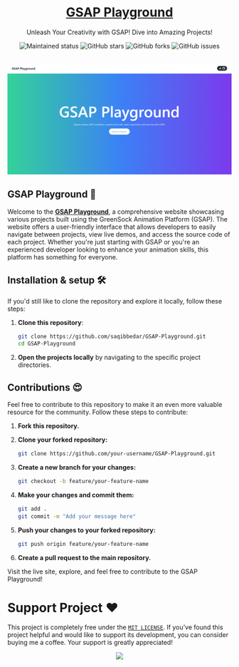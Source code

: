 
<div align="center">
<span><h1><a href="https://saqibbedar.github.io/Reactfolio/" target="_blank">GSAP Playground</a></h1></span>

<span>Unleash Your Creativity with GSAP! Dive into Amazing Projects!</span>

<div align="center">
    <img src="https://img.shields.io/badge/maintenance-actively--developed-brightgreen.svg" alt="Maintained status" />
  <img src="https://img.shields.io/github/stars/saqibbedar/GSAP-Playground.svg" alt="GitHub stars" />
   <img src="https://img.shields.io/github/forks/saqibbedar/GSAP-Playground.svg" alt="GitHub forks" />
  <img src="https://img.shields.io/github/issues/saqibbedar/GSAP-Playground.svg" alt="GitHub issues" />
</div>

</div>

</br>

![](./public/gsap.png)

## GSAP Playground 🎨

Welcome to the [**GSAP Playground**](https://saqibbedar.github.io/GSAP-Playground/), a comprehensive website showcasing various projects built using the GreenSock Animation Platform (GSAP). The website offers a user-friendly interface that allows developers to easily navigate between projects, view live demos, and access the source code of each project. Whether you're just starting with GSAP or you're an experienced developer looking to enhance your animation skills, this platform has something for everyone.

## Installation & setup 🛠️
If you'd still like to clone the repository and explore it locally, follow these steps:

1. **Clone this repository**:

    ```bash
    git clone https://github.com/saqibbedar/GSAP-Playground.git
    cd GSAP-Playground
    ```

2. **Open the projects locally** by navigating to the specific project directories.

## Contributions 😍

Feel free to contribute to this repository to make it an even more valuable resource for the community. Follow these steps to contribute:

1. **Fork this repository.**
2. **Clone your forked repository:**

    ```bash
    git clone https://github.com/your-username/GSAP-Playground.git
    ```

3. **Create a new branch for your changes:**

    ```bash
    git checkout -b feature/your-feature-name
    ```

4. **Make your changes and commit them:**

    ```bash
    git add .
    git commit -m "Add your message here"
    ```

5. **Push your changes to your forked repository:**

    ```bash
    git push origin feature/your-feature-name
    ```

6. **Create a pull request to the main repository.**

Visit the live site, explore, and feel free to contribute to the GSAP Playground!


# Support Project ❤️

This project is completely free under the [`MIT LICENSE`](./LICENSE). If you’ve found this project helpful and would like to support its development, you can consider buying me a coffee. Your support is greatly appreciated!

<div align="center">
<a href="https://www.buymeacoffee.com/saqibbedar"><img src="https://img.buymeacoffee.com/button-api/?text=Buy me a coffee&emoji=&slug=saqibbedar&button_colour=5F7FFF&font_colour=ffffff&font_family=Poppins&outline_colour=000000&coffee_colour=FFDD00"></a></div>